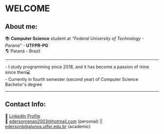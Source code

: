 # WELCOME

## About me:
  📚 **Computer Science** student at _"Federal University of Technology - Paraná"_ - **UTFPR-PG** <br>
  🌎 Paraná - Brazil <br>
  <hr>
  - I study programming since 2018, and it has become a passion of mine since then💻<br>
  - Currently in fourth semester (second year) of Computer Science Bachelor's degree<br>
  <hr>

## Contact Info:
  🔗 [LinkedIn Profile](https://www.linkedin.com/in/%C3%A9derson-bomfim-3814a3195/) <br>
  📧 edersonrenan2003@hotmail.com (personal) || edersonb@alunos.utfpr.edu.br (academic)

<!--
**edersonRB/edersonRB** is a ✨ _special_ ✨ repository because its `README.md` (this file) appears on your GitHub profile.

Here are some ideas to get you started:

- 🔭 I’m currently working on ...
- 🌱 I’m currently learning ...
- 👯 I’m looking to collaborate on ...
- 🤔 I’m looking for help with ...
- 💬 Ask me about ...
- 📫 How to reach me: ...
- 😄 Pronouns: ...
- ⚡ Fun fact: ...
-->
